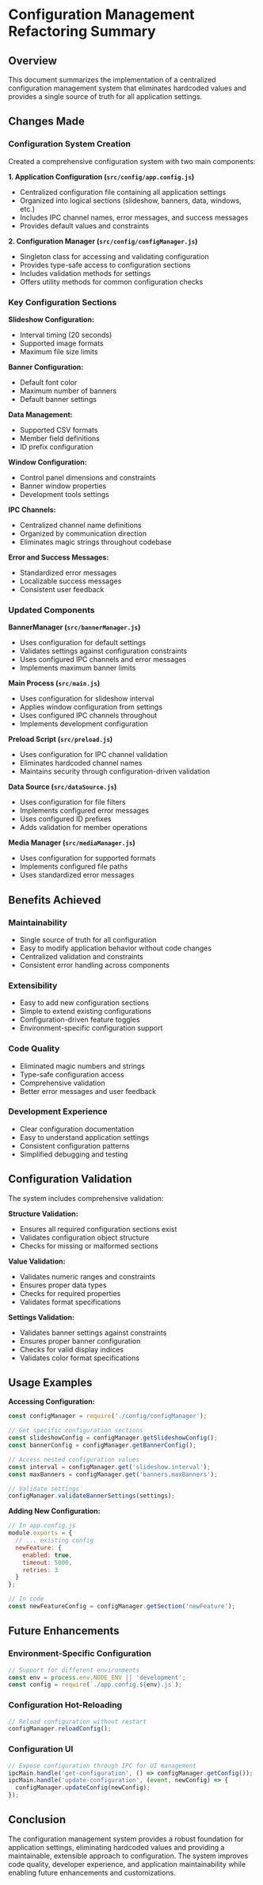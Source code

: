 # Configuration Management Refactoring Summary

## Overview

This document summarizes the implementation of a centralized configuration management system that eliminates hardcoded values and provides a single source of truth for all application settings.

## Changes Made

### Configuration System Creation

Created a comprehensive configuration system with two main components:

**1. Application Configuration (`src/config/app.config.js`)**
- Centralized configuration file containing all application settings
- Organized into logical sections (slideshow, banners, data, windows, etc.)
- Includes IPC channel names, error messages, and success messages
- Provides default values and constraints

**2. Configuration Manager (`src/config/configManager.js`)**
- Singleton class for accessing and validating configuration
- Provides type-safe access to configuration sections
- Includes validation methods for settings
- Offers utility methods for common configuration checks

### Key Configuration Sections

**Slideshow Configuration:**
- Interval timing (20 seconds)
- Supported image formats
- Maximum file size limits

**Banner Configuration:**
- Default font color
- Maximum number of banners
- Default banner settings

**Data Management:**
- Supported CSV formats
- Member field definitions
- ID prefix configuration

**Window Configuration:**
- Control panel dimensions and constraints
- Banner window properties
- Development tools settings

**IPC Channels:**
- Centralized channel name definitions
- Organized by communication direction
- Eliminates magic strings throughout codebase

**Error and Success Messages:**
- Standardized error messages
- Localizable success messages
- Consistent user feedback

### Updated Components

**BannerManager (`src/bannerManager.js`)**
- Uses configuration for default settings
- Validates settings against configuration constraints
- Uses configured IPC channels and error messages
- Implements maximum banner limits

**Main Process (`src/main.js`)**
- Uses configuration for slideshow interval
- Applies window configuration from settings
- Uses configured IPC channels throughout
- Implements development configuration

**Preload Script (`src/preload.js`)**
- Uses configuration for IPC channel validation
- Eliminates hardcoded channel names
- Maintains security through configuration-driven validation

**Data Source (`src/dataSource.js`)**
- Uses configuration for file filters
- Implements configured error messages
- Uses configured ID prefixes
- Adds validation for member operations

**Media Manager (`src/mediaManager.js`)**
- Uses configuration for supported formats
- Implements configured file paths
- Uses standardized error messages

## Benefits Achieved

### Maintainability
- Single source of truth for all configuration
- Easy to modify application behavior without code changes
- Centralized validation and constraints
- Consistent error handling across components

### Extensibility
- Easy to add new configuration sections
- Simple to extend existing configurations
- Configuration-driven feature toggles
- Environment-specific configuration support

### Code Quality
- Eliminated magic numbers and strings
- Type-safe configuration access
- Comprehensive validation
- Better error messages and user feedback

### Development Experience
- Clear configuration documentation
- Easy to understand application settings
- Consistent configuration patterns
- Simplified debugging and testing

## Configuration Validation

The system includes comprehensive validation:

**Structure Validation:**
- Ensures all required configuration sections exist
- Validates configuration object structure
- Checks for missing or malformed sections

**Value Validation:**
- Validates numeric ranges and constraints
- Ensures proper data types
- Checks for required properties
- Validates format specifications

**Settings Validation:**
- Validates banner settings against constraints
- Ensures proper banner configuration
- Checks for valid display indices
- Validates color format specifications

## Usage Examples

**Accessing Configuration:**
```javascript
const configManager = require('./config/configManager');

// Get specific configuration sections
const slideshowConfig = configManager.getSlideshowConfig();
const bannerConfig = configManager.getBannerConfig();

// Access nested configuration values
const interval = configManager.get('slideshow.interval');
const maxBanners = configManager.get('banners.maxBanners');

// Validate settings
configManager.validateBannerSettings(settings);
```

**Adding New Configuration:**
```javascript
// In app.config.js
module.exports = {
  // ... existing config
  newFeature: {
    enabled: true,
    timeout: 5000,
    retries: 3
  }
};

// In code
const newFeatureConfig = configManager.getSection('newFeature');
```

## Future Enhancements

### Environment-Specific Configuration
```javascript
// Support for different environments
const env = process.env.NODE_ENV || 'development';
const config = require(`./app.config.${env}.js`);
```

### Configuration Hot-Reloading
```javascript
// Reload configuration without restart
configManager.reloadConfig();
```

### Configuration UI
```javascript
// Expose configuration through IPC for UI management
ipcMain.handle('get-configuration', () => configManager.getConfig());
ipcMain.handle('update-configuration', (event, newConfig) => {
  configManager.updateConfig(newConfig);
});
```

## Conclusion

The configuration management system provides a robust foundation for application settings, eliminating hardcoded values and providing a maintainable, extensible approach to configuration. The system improves code quality, developer experience, and application maintainability while enabling future enhancements and customizations. 